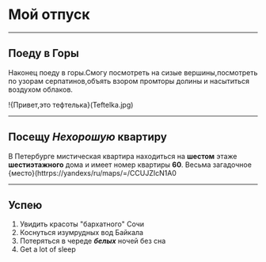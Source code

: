 # Мой отпуск

---

## Поеду в **Горы**

Наконец поеду в горы.Смогу посмотреть на сизые
вершины,посмотреть по узорам серпатинов,объять взором промторы долины и насытиться воздухом облаков.

!{Привет,это тефтелька}(Teftelka.jpg)

---

## Посещу **_Нехорошую_ квартиру**

В Петербурге мистическая квартира находиться на **шестом** этаже **шестиэтажного** дома и имеет номер квартиры **60**. Весьма загадочное {место}(httrps://yandexs/ru/maps/=/CCUJZIcN1A0

---

## Успею

1. Увидить красоты "бархатного" Сочи
2. Коснуться изумрудных вод Байкала
3. Потеряться в череде **_белых_** ночей без сна
4. Get a lot of sleep
